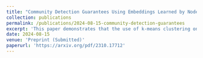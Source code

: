```yaml
---
title: "Community Detection Guarantees Using Embeddings Learned by Node2Vec"
collection: publications
permalink: /publications/2024-08-15-community-detection-guarantees
excerpt: 'This paper demonstrates that the use of k-means clustering on node2vec embedding vectors gives weakly consistent community recovery for stochastic block models.'
date: 2024-08-15
venue: 'Preprint (Submitted)'
paperurl: 'https://arxiv.org/pdf/2310.17712'
---
```



